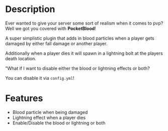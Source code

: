 # Description
Ever wanted to give your server some sort of realism when it comes to pvp? Well we got you covered with **PocketBlood**!

A super simplistic plugin that adds in blood particles when a player gets damaged by either fall damage or another player.

Additionally when a player dies it will spawn in a lightning bolt at the players death location.

"What if I want to disable either the blood or lightning effects or both?

You can disable it via `config.yml`!

# Features
* Blood particle when being damaged
* Lightning effect when a player dies
* Enable/Disable the blood or lightning or both
